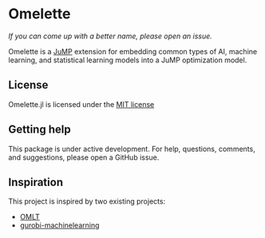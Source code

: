 # Omelette

_If you can come up with a better name, please open an issue._

Omelette is a [JuMP](https://jump.dev) extension for embedding common types of
AI, machine learning, and statistical learning models into a JuMP optimization
model.

## License

Omelette.jl is licensed under the [MIT license](https://github.com/lanl-ansi/jump-ml/blob/main/LICENSE.md)

## Getting help

This package is under active development. For help, questions, comments, and
suggestions, please open a GitHub issue.

## Inspiration

This project is inspired by two existing projects:

 * [OMLT](https://github.com/cog-imperial/OMLT)
 * [gurobi-machinelearning](https://github.com/Gurobi/gurobi-machinelearning)
